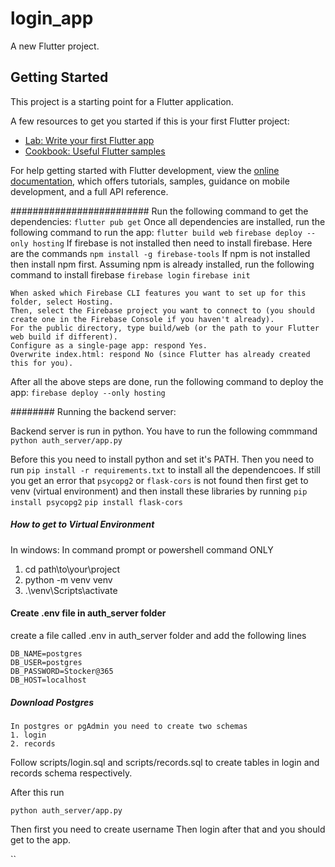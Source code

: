 # login_app

A new Flutter project.

## Getting Started

This project is a starting point for a Flutter application.

A few resources to get you started if this is your first Flutter project:

- [Lab: Write your first Flutter app](https://docs.flutter.dev/get-started/codelab)
- [Cookbook: Useful Flutter samples](https://docs.flutter.dev/cookbook)

For help getting started with Flutter development, view the
[online documentation](https://docs.flutter.dev/), which offers tutorials,
samples, guidance on mobile development, and a full API reference.

#########################
Run the following command to get the dependencies:
`flutter pub get`
Once all dependencies are installed, run the following command to run the app:
`flutter build web`
`firebase deploy --only hosting`
If firebase is not installed then need to install firebase. Here are the commands
`npm install -g firebase-tools`
If npm is not installed then install npm first.
Assuming npm is already installed, run the following command to install firebase
`firebase login`
`firebase init`
```
When asked which Firebase CLI features you want to set up for this folder, select Hosting.
Then, select the Firebase project you want to connect to (you should create one in the Firebase Console if you haven't already).
For the public directory, type build/web (or the path to your Flutter web build if different).
Configure as a single-page app: respond Yes.
Overwrite index.html: respond No (since Flutter has already created this for you).
```

After all the above steps are done, run the following command to deploy the app:
`firebase deploy --only hosting`

########
Running the backend server:

Backend server is run in python. You have to run the following commmand
`python auth_server/app.py`

Before this you need to install python and set it's PATH. Then you need to run `pip install -r requirements.txt` to install all the dependencoes.
If still you get an error that `psycopg2` or `flask-cors` is not found then first get to venv (virtual environment) and then install these libraries by running
`pip install psycopg2`
`pip install flask-cors`

##### How to get to Virtual Environment
In windows: In command prompt or powershell command ONLY
1. cd path\to\your\project
2. python -m venv venv
3. .\venv\Scripts\activate

#### Create .env file in auth_server folder
create a file called .env in auth_server folder and add the following lines
```
DB_NAME=postgres
DB_USER=postgres
DB_PASSWORD=Stocker@365
DB_HOST=localhost
```

##### Download Postgres
```
In postgres or pgAdmin you need to create two schemas
1. login
2. records
```

Follow scripts/login.sql and scripts/records.sql to create tables in login and records schema respectively.

After this run 

`python auth_server/app.py`

Then first you need to create username
Then login after that and you should get to the app.

``
